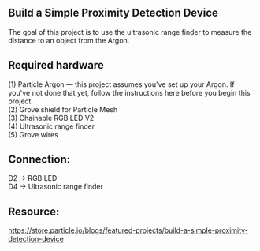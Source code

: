 ## Build a Simple Proximity Detection Device

 The goal of this project is to use the ultrasonic range finder to measure the distance to an object from the Argon.

## Required hardware
(1) Particle Argon — this project assumes you've set up your Argon. If you've not done that yet, follow the instructions here before you begin this project. <br />
(2) Grove shield for Particle Mesh <br />
(3) Chainable RGB LED V2 <br />
(4) Ultrasonic range finder <br />
(5) Grove wires

## Connection:
D2 ->	RGB LED <br />
D4 ->	Ultrasonic range finder

## Resource: 
https://store.particle.io/blogs/featured-projects/build-a-simple-proximity-detection-device
